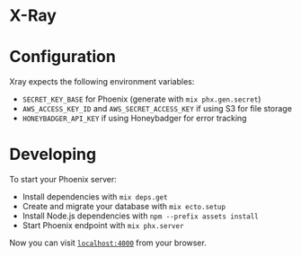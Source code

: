 # X-Ray

# Configuration

Xray expects the following environment variables:

- `SECRET_KEY_BASE` for Phoenix (generate with `mix phx.gen.secret`)
- `AWS_ACCESS_KEY_ID` and `AWS_SECRET_ACCESS_KEY` if using S3 for file storage
- `HONEYBADGER_API_KEY` if using Honeybadger for error tracking

# Developing

To start your Phoenix server:

  * Install dependencies with `mix deps.get`
  * Create and migrate your database with `mix ecto.setup`
  * Install Node.js dependencies with `npm --prefix assets install`
  * Start Phoenix endpoint with `mix phx.server`

Now you can visit [`localhost:4000`](http://localhost:4000) from your browser.